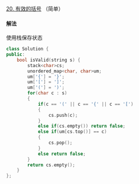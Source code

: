 [20. 有效的括号](https://leetcode-cn.com/problems/valid-parentheses/) （简单）

#### 解法

使用栈保存状态

```C++
class Solution {
public:
    bool isValid(string s) {
        stack<char>cs;
        unordered_map<char, char>um;
        um['{'] = '}';
        um['['] = ']';
        um['('] = ')';
        for(char c : s)
        {
            if(c == '(' || c == '{' || c == '[')
            {
                cs.push(c);
            }
            else if(cs.empty()) return false;
            else if(um[cs.top()] == c)
            {
                cs.pop();
            }
            else return false;
        }
        return cs.empty();
    }
};
```
